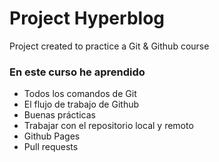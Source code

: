 # Project Hyperblog 
Project created to practice a Git & Github course 

### En este curso he aprendido
- Todos los comandos de Git
- El flujo de trabajo de Github
- Buenas prácticas
- Trabajar con el repositorio local y remoto
- Github Pages
- Pull requests
